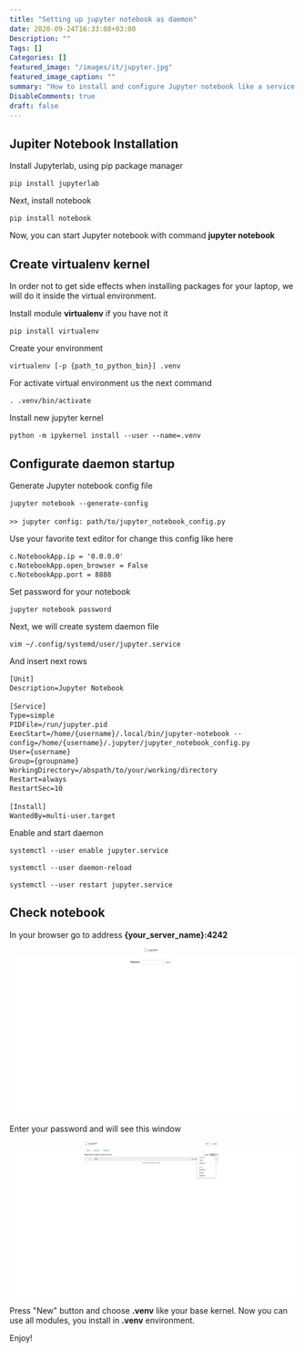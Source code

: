 ```yaml
---
title: "Setting up jupyter notebook as daemon"
date: 2020-09-24T16:33:08+03:00
Description: ""
Tags: []
Categories: []
featured_image: "/images/it/jupyter.jpg"
featured_image_caption: ""
summary: "How to install and configure Jupyter notebook like a service at your Linux server"
DisableComments: true
draft: false
---
```


## Jupiter Notebook Installation

Install Jupyterlab, using pip package manager

```
pip install jupyterlab
```

Next, install notebook

```
pip install notebook
```

Now, you can start Jupyter notebook with command **jupyter notebook**

## Create virtualenv kernel

In order not to get side effects when installing packages for your laptop, we will do it inside the virtual environment.

Install module **virtualenv** if you have not it

```
pip install virtualenv
```

Create your environment

```
virtualenv [-p {path_to_python_bin}] .venv
```

For activate virtual environment us the next command

```
. .venv/bin/activate
```

Install new jupyter kernel

```
python -m ipykernel install --user --name=.venv
```

## Configurate daemon startup

Generate Jupyter notebook config file

```
jupyter notebook --generate-config

>> jupyter config: path/to/jupyter_notebook_config.py
```

Use your favorite text editor for change this config like here

```
c.NotebookApp.ip = '0.0.0.0'
c.NotebookApp.open_browser = False
c.NotebookApp.port = 8888
```

Set password for your notebook

```
jupyter notebook password
```

Next, we will create system daemon file

```
vim ~/.config/systemd/user/jupyter.service
```

And insert next rows

```
[Unit]
Description=Jupyter Notebook

[Service]
Type=simple
PIDFile=/run/jupyter.pid
ExecStart=/home/{username}/.local/bin/jupyter-notebook --config=/home/{username}/.jupyter/jupyter_notebook_config.py
User={username}
Group={groupname}
WorkingDirectory=/abspath/to/your/working/directory
Restart=always
RestartSec=10

[Install]
WantedBy=multi-user.target
```

Enable and start daemon

```
systemctl --user enable jupyter.service
```

```
systemctl --user daemon-reload
```

```
systemctl --user restart jupyter.service
```

## Check notebook

In your browser go to address **{your_server_name}:4242**

![Password window](/images/it/jupyter-password.jpg "")

Enter your password and will see this window

![Welcome window](/images/it/jupyter-welcome.jpg "")

Press "New" button and choose **.venv** like your base kernel. Now you can use all modules, you install in **.venv** environment.

Enjoy!